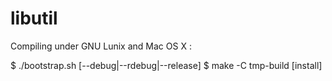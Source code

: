 libutil
=======

Compiling under GNU Lunix and Mac OS X :

$ ./bootstrap.sh [--debug|--rdebug|--release]
$ make -C tmp-build [install]

